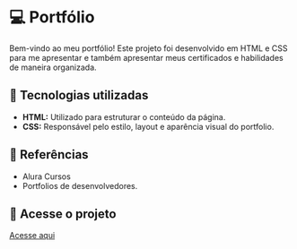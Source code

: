 # 💻 Portfólio
Bem-vindo ao meu portfólio! Este projeto foi desenvolvido em HTML e CSS para me apresentar e também apresentar meus certificados e habilidades de maneira organizada.

## 🚀 Tecnologias utilizadas
- **HTML:** Utilizado para estruturar o conteúdo da página.
- **CSS:** Responsável pelo estilo, layout e aparência visual do portfolio.

## 📖 Referências
- Alura Cursos
- Portfolios de desenvolvedores.

## 📂 Acesse o projeto
[Acesse aqui](https://portfolio-nykol.vercel.app/projetos/)
